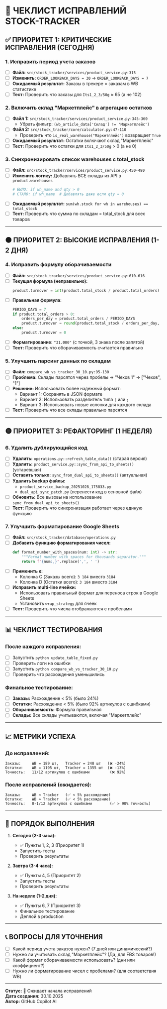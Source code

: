 # 🔧 ЧЕКЛИСТ ИСПРАВЛЕНИЙ STOCK-TRACKER

## ✅ ПРИОРИТЕТ 1: КРИТИЧЕСКИЕ ИСПРАВЛЕНИЯ (СЕГОДНЯ)

### 1. Исправить период учета заказов
- [ ] **Файл:** `src/stock_tracker/services/product_service.py:315`
- [ ] **Изменить:** `ORDER_LOOKBACK_DAYS = 30` → `ORDER_LOOKBACK_DAYS = 7`
- [ ] **Ожидаемый результат:** Заказы в трекере = заказам в WB статистике
- [ ] **Тест:** Проверить что заказы для `Its1_2_3/50g` ≈ 65 (а не 102)

### 2. Включить склад "Маркетплейс" в агрегацию остатков
- [ ] **Файл 1:** `src/stock_tracker/services/product_service.py:345-360`
  - Убрать фильтр: `(wb_article_data['Склад'] != 'Маркетплейс')`
- [ ] **Файл 2:** `src/stock_tracker/core/calculator.py:47-110`
  - Проверить что `is_real_warehouse("Маркетплейс")` возвращает `True`
- [ ] **Ожидаемый результат:** Остатки включают склад "Маркетплейс"
- [ ] **Тест:** Проверить что остатки для `Its1_2_3/50g` > 0 (а не 0)

### 3. Синхронизировать список warehouses с total_stock
- [ ] **Файл:** `src/stock_tracker/services/product_service.py:450-480`
- [ ] **Изменить логику:** Добавлять ВСЕ склады из API в `product.warehouses`
  ```python
  # БЫЛО: if wh_name and qty > 0
  # СТАЛО: if wh_name  # Добавлять даже если qty = 0
  ```
- [ ] **Ожидаемый результат:** `sum(wh.stock for wh in warehouses) == total_stock`
- [ ] **Тест:** Проверить что сумма по складам = total_stock для всех товаров

---

## 🟠 ПРИОРИТЕТ 2: ВЫСОКИЕ ИСПРАВЛЕНИЯ (1-2 ДНЯ)

### 4. Исправить формулу оборачиваемости
- [ ] **Файл:** `src/stock_tracker/services/product_service.py:610-616`
- [ ] **Текущая формула (неправильно):**
  ```python
  product.turnover = int(product.total_stock / product.total_orders)
  ```
- [ ] **Правильная формула:**
  ```python
  PERIOD_DAYS = 7
  if product.total_orders > 0:
      orders_per_day = product.total_orders / PERIOD_DAYS
      product.turnover = round(product.total_stock / orders_per_day, 3)
  else:
      product.turnover = 0
  ```
- [ ] **Форматирование:** `"31.000"` (с точкой, 3 знака после запятой)
- [ ] **Тест:** Проверить что оборачиваемость считается правильно

### 5. Улучшить парсинг данных по складам
- [ ] **Файл:** `compare_wb_vs_tracker_30_10.py:95-130`
- [ ] **Проблема:** Склады парсятся через пробелы → "Чехов 1" → ["Чехов", "1"]
- [ ] **Решение:** Использовать более надежный формат:
  - Вариант 1: Сохранять в JSON формате
  - Вариант 2: Использовать разделитель типа `|` или `;`
  - Вариант 3: Использовать новые колонки для каждого склада
- [ ] **Тест:** Проверить что все склады правильно парсятся

---

## 🟡 ПРИОРИТЕТ 3: РЕФАКТОРИНГ (1 НЕДЕЛЯ)

### 6. Удалить дублирующийся код
- [ ] **Удалить:** `operations.py::refresh_table_data()` (старая версия)
- [ ] **Удалить:** `product_service.py::sync_from_api_to_sheets()` (устаревшая)
- [ ] **Оставить только:** `sync_from_dual_api_to_sheets()` (актуальная)
- [ ] **Удалить backup файлы:**
  - `product_service_backup_20251028_175833.py`
  - `dual_api_sync_patch.py` (перенести код в основной файл)
- [ ] **Обновить:** Все вызовы на использование `sync_from_dual_api_to_sheets()`
- [ ] **Тест:** Проверить что синхронизация работает через единую функцию

### 7. Улучшить форматирование Google Sheets
- [ ] **Файл:** `src/stock_tracker/database/operations.py`
- [ ] **Добавить функцию форматирования чисел:**
  ```python
  def format_number_with_spaces(num: int) -> str:
      """Format number with spaces for thousands separator."""
      return f"{num:,}".replace(',', ' ')
  ```
- [ ] **Применить к:**
  - Колонка C (Заказы всего): `3 184` вместо `3184`
  - Колонка D (Остатки всего): `3 184` вместо `3184`
- [ ] **Исправить multi-line ячейки:**
  - Использовать правильный формат для переноса строк в Google Sheets
  - Установить `wrap_strategy` для ячеек
- [ ] **Тест:** Проверить что числа отображаются с пробелами

---

## 📊 ЧЕКЛИСТ ТЕСТИРОВАНИЯ

### После каждого исправления:
- [ ] Запустить `python update_table_fixed.py`
- [ ] Проверить логи на ошибки
- [ ] Запустить `python compare_wb_vs_tracker_30_10.py`
- [ ] Проверить что расхождения уменьшились

### Финальное тестирование:
- [ ] **Заказы:** Расхождение < 5% (было 24%)
- [ ] **Остатки:** Расхождение < 5% (было 92% артикулов с ошибками)
- [ ] **Оборачиваемость:** Формула правильная
- [ ] **Склады:** Все склады учитываются, включая "Маркетплейс"

---

## 📈 МЕТРИКИ УСПЕХА

### До исправлений:
```
Заказы:     WB = 189 шт,   Tracker = 248 шт   (❌ -24%)
Остатки:    WB = 1195 шт,  Tracker = 1355 шт  (❌ -13%)
Точность:   11/12 артикулов с ошибками         (❌ 92%)
```

### После исправлений (ожидается):
```
Заказы:     WB ≈ Tracker   (✅ < 5% расхождение)
Остатки:    WB ≈ Tracker   (✅ < 5% расхождение)
Точность:   0-1/12 артикулов с ошибками        (✅ > 90% точность)
```

---

## 🚀 ПОРЯДОК ВЫПОЛНЕНИЯ

1. **Сегодня (2-3 часа):**
   - ✅ Пункты 1, 2, 3 (Приоритет 1)
   - Запустить тесты
   - Проверить результаты

2. **Завтра (3-4 часа):**
   - ✅ Пункты 4, 5 (Приоритет 2)
   - Запустить тесты
   - Проверить результаты

3. **На неделе (1-2 дня):**
   - ✅ Пункты 6, 7 (Приоритет 3)
   - Финальное тестирование
   - Деплой в production

---

## 📞 ВОПРОСЫ ДЛЯ УТОЧНЕНИЯ

- [ ] Какой период учета заказов нужен? (7 дней или динамический?)
- [ ] Нужно ли учитывать склад "Маркетплейс"? (Да, для FBS товаров!)
- [ ] Какой формат оборачиваемости использовать? (дни или коэффициент?)
- [ ] Нужно ли форматирование чисел с пробелами? (для соответствия WB)

---

**Статус:** 🔴 Ожидает начала исправлений  
**Дата создания:** 30.10.2025  
**Автор:** GitHub Copilot AI
